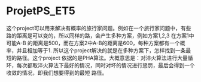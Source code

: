 # ProjetPS_ET5
这个project可以用来解决有概率的旅行家问题。例如在一个旅行家问题中，有些路的距离是可以变的，所以同样的路，会产生多种方案，例如方案1,2,3 在方案1中可能A-B
的距离是500，而在方案2中A-B的距离是600，每种方案都有一个概率，并且相加等于1. 所以这个project解决的就是在多种方案下，怎样找到一条最短的路径。这个project
依据的是PHA算法。大概意思是：对淬火算法进行大量循环，每次都取淬火算法下最好的情况，同时对坏的情况进行惩罚，最后会得到一个收敛的情况，即我们想要得到的最短
路径。
